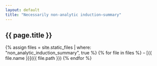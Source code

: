 ```yaml
---
layout: default
title: "Necessarily non-analytic induction—summary"
---
```

## {{ page.title }}
{% assign files = site.static_files | where: "non_analytic_induction_summary", true %}
{% for file in files %}
– [{{ file.name }}]({{ file.path }})
{% endfor %}
